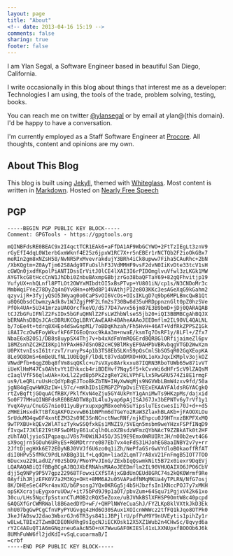 ```yaml
---
layout: page
title: "About"
<!-- date: 2013-04-16 15:19 -->
comments: false
sharing: true
footer: false
---
```


I am Ylan Segal, a Software Engineer based in beautiful San Diego, California.

I write occasionally in this blog about things that interest me as a developer: Technologies I am using,
the tools of the trade, problem solving, testing, books.

You can reach me on twitter [@ylansegal][5] or by email at ylan@{this domain}. I'd be happy to have a conversation.

I'm currently employed as a Staff Software Engineer at [Procore](https://www.procore.com/). All thoughts, content and opinions are my own.

## About This Blog

This blog is built using [Jekyll][jekyll], themed with [Whiteglass][whiteglass]. Most content is written in [Markdown][3]. Hosted on [Nearly Free Speech][4]

 [jekyll]: https://jekyllrb.com/
 [whiteglass]: https://github.com/yous/whiteglass
 [3]: http://daringfireball.net/projects/markdown/
 [4]: https://www.nearlyfreespeech.net/
 [5]: https://twitter.com/ylansegal

## PGP

```
-----BEGIN PGP PUBLIC KEY BLOCK-----
Comment: GPGTools - https://gpgtools.org

mQINBFdsRE0BEAC9x2I4qctTCR1EAk6+aFfDA1AF9WbGCYWO+2FtTzIEgLt3znV9
rGyEfI4dqL0W1erbGxmWknf4E25z6jpxW1RC7X+r5nEBEr1rNCTQb2F2ioOkGBx7
meRIn2gm8xNZsH58/NvNR5PxMvevrakdujY3BRh4iCk8upww7Fiha5CAuRhc+2bN
/XbKQgtm+Z0AyTjm62S8Adg9TFuOslhF3JVdMMHF9vsF2dvN0IiKvDte33tcV1sH
cGWQn0jxdfKpolPiANTIDssErVitJ0lCE4lXAI3I6rPIDOmglvuVfwl3zLKGk1MW
AYGTkcG8tHccCnW1JhDbi0ZnbuBAxmpGBbjzrGo38baQFTaY69+82gQFhvitjp19
YufyUX+nhQLnfl8PTLOt2OWYxMIbdtOI5xBsPTvp+YU801iN/cp1s/N3CNDoMr3c
MmbWqiFYeZ78DyZq4n0Yv8Hn+oM9d8P14VAthjPI2e8O3KKc3esAGeXqG9kGahm2
qzyvijR+3fyjyQSO53Wyag0o0CaPSvOI6VcOs+OIsIKLgD7q9bp6MPLBmcQwB1Qt
u8Q6QbsdCbwmzyAdk8v1WJZgjPMF2Lfm2s730Bw8d35uHRDppnznGlt0pZ0hzSVe
PfOk4UA+5U341mrzaUAOOrcfkeVO/dS77D47wvx56jm87E3B9bmD+jDj0QARAQAB
tCJZbGFuIFNlZ2FsIDx5bGFuQHNlZ2FsLWZhbWlseS5jb20+iQI3BBMBCgAhBQJX
bERNAhsDBQsJCAcDBRUKCQgLBRYCAwEAAh4BAheAAAoJEEDmflm2IL90VL4QALNL
b/7oEe4t+tdrq8XHEo4dSwGnpM1/7oBDqKhzah/Fh5HvH+46AT+VdfRkZPPSZ1Gk
i8AI7czOwEFoyWkvfkF6FIGEoQnxc9kAa3m+nwaE/ksmTg7OsRF1y/8LFl+/Zfx7
NbaE6xB2OS1/DB8s8uypSX4Thj7v+b4xXdFmYmRQGErdBQR8GlORfijaimeZl6pv
18MZsnhZC2HZI8Kp1hYPAxH67dSnOB2cHC9BlMkyEF9AHPbVBRvbqgVTGD2WwXzm
U0PXtvnIssI61trzvT/runyPs4p1b3TS8Eb5LKnS9pQsCmlSbSO5qR02GqXEopKA
8Le9Q8DmS+6mBeULfNL1U0EQgF/lDdLt87vdaDMXO+HOL1oXxJqxIKMplv3ojkOZ
VNwdPfb+6qgZ0bq8fVm8sqQKlc+u7sVXyo8Arkxxu87IQRN3RboTUWb65w871vVT
iUeKlHmM47Cs0AhtvYt1Ehkxcb4riBDEHvf7Nqy5f5+kCvvWi6dHFrScV9lZAQsM
cIaqlVfF56qlwUAk+XxLl2Zyd8p5PkZzgReY2kLVPhFLlx5RwGRU574Zi8E1rmgF
us9/LeQRLruUsHcQdYpBqEJTooBkZbTN+IHyXwWqMjs9NGVWbLBmW4zxv9fd/50a
jgN84qEqwHWKBzIW+L97c/+mKhIDs1EMGPZPYpDviEYEExEKAAYFAldsRGYACgkQ
rtZvBqftjGOquACfRBX/PklfKvN4eZju5GY4UkPnY1gAniMwTs9HKzpMs/dajxid
5o0F77MHuQINBFdsRE0BEADTW8pIL4luJyap6pAjISAJ67Jx3bEPNTv6y7rVf1y1
YvqX4yu/CnuGS7nio011yuByrxupxpgM8xoeh6SuYipsluTEscwesIi70J+d++d5
zMHEiHsxdkTtBfXqAKFOzxvwB61bNPhm6d7GeYo2RaW3ZlaxhBLAKb+jFAOOXLOu
SrUduMO4qwOF4xntEZM32s09E3SnNCnctNwcRNf/njkEhpcu0J9HTnxzBKPFXxMQ
9wTPXBU+kQEv2WlATszTykwSSQfxkEs1MNZI9/5VEqn5msbm9weYHzxFSPfINqD9
fIvqwI7JKlE2I9tRFSwDM1yE61uCqlhOLoXZBsdzWFmzQYbNAcT9ZZBkATk0t2HF
zUhTAQljyioSIPqpaquJV8s7HOWiNJ45O/3S19E9Emx0WRUIRtJH/n00b2evt4G6
sX9ogjrn5GOuh6URyES+R6MDtrrre087Eb7vx4eFdS31HJohEG8aaINBY2v7y+rr
2JftDjegHXk6E72EOyNBJ0VVJf6U6zo0q1iZh/NePfaGSrGwVYdloBOkaoffRfAT
diI0HPv55fMkC9PdLnXBBg31Lf+LqdQm+liad2LqmT7rA8xV21FnFmgB5IOT7TOO
6Ducxu2Z9LadUZ/Y0zSbD9/PNoYPvJInG/ZExbIqQswmkNit5B72x0iexr9DqEVj
LQARAQABiQIfBBgBCgAJBQJXbERNAhsMAAoJEEDmflm2IL90VHUQAIXO6JPO6CbV
djj5q9NPy9P5V7gpz22968TFowxiCXfSTAjxGBdUnOEUd8GRC74s2kQK0Wrmf9Re
0AyfihJRjzEFK0V7a2M3Kg+OHt+8MM6A2u05VAPadfNMqMKUa4yTPLRN/NfG7osj
8K/DHEeSeC4Pkr4avXO/b6PsosgJYQx0KRGg5j4b5HJbzfsIn1KNccPOJ7y7xMKH
opSKXcrajuEygxoruUOw/+it75bPd9J9p1aOT/pbvZum+64Squ7iPgjxV42k61xo
30cu/LHs5NgcfpSstxnCTuMOB2cRQX5eZoxe/uBJVNkBSlXFHSP9OmtW8c40pcpd
6AQGXfGrCWMRWall8B6aedDYD+wF/+QHPlNWYeCuaShJ/FYZLKp8klVXtkJkD3Ek
nhU07bgGwPCgCfnVPyPYUGvgq4zHd6O30SAux1XOIcnWWWcz2tfFQ1kJqo8OTPk0
JkeJfA0swJ2dao3WbxrGJn6TR3ys841iJBPjlrU/pfPuM9Y9nUVEytis1pihZy1r
w8LwLTBIx2TZwmBCDE0NkRhg9sIgcNJiECKOsk12X5XZ1Wub2n4CHwSc/8qvyd6a
rY2C4AEuQT1A6mGNqzneu6aAcN5O+nX7WwuGAF0KIESl41xLXXNUpxfBOOOb6J6k
8UMhFuWW6fl2jdKdI+vSqLcuoarmaB/I
=crbf
-----END PGP PUBLIC KEY BLOCK-----
```
